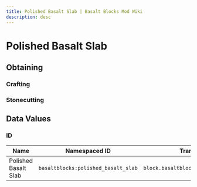 ```yaml
---
title: Polished Basalt Slab | Basalt Blocks Mod Wiki
description: desc
---
```


# Polished Basalt Slab

<InvSlot id="basaltblocks:polished_basalt_slab" />

## Obtaining

### Crafting

<ShapedRecipe
a3="polished_basalt" b3="polished_basalt" c3="polished_basalt"
output="basaltblocks:polished_basalt_slab"
:count="6"/>

### Stonecutting

<StonecutterRecipe
input="polished_basalt"
output="basaltblocks:polished_basalt_slab"
:count="2"/>

## Data Values

### ID

| Name                 | Namespaced ID                       | Translation Key                           |
| -------------------- | ----------------------------------- | ----------------------------------------- |
| Polished Basalt Slab | `basaltblocks:polished_basalt_slab` | `block.basaltblocks.polished_basalt_slab` |
